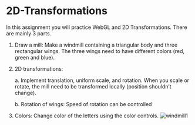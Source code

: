 # 2D-Transformations

In this assignment you will practice WebGL and 2D Transformations. There are mainly 3 parts.

1. Draw a mill: Make a windmill containing a triangular body and three rectangular wings. The three wings need to have different colors (red, green and blue).
2. 2D transformations:

    a. Implement translation, uniform scale, and rotation. When you scale or rotate, the mill need to be transformed locally (position shouldn’t change).

    b. Rotation of wings: Speed of rotation can be controlled

3. Colors: Change color of the letters using the color controls.
![windmill1](https://user-images.githubusercontent.com/45897290/135771076-499e5d97-1c70-435c-9206-9b95ac1ca274.gif)


